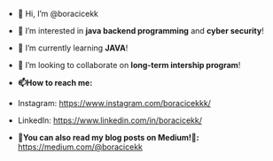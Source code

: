 - 👋 Hi, I’m @boracicekk
  
- 👀 I’m interested in **java backend programming** and **cyber security**!
  
- 🌱 I’m currently learning **JAVA**!
  
- 💞️ I’m looking to collaborate on **long-term intership program**!
  
- **📫How to reach me:**
- Instagram: https://www.instagram.com/boracicekkk/
- LinkedIn: https://www.linkedin.com/in/boracicekk/
  
- **👀You can also read my blog posts on Medium!👀:**
  https://medium.com/@boracicekk

<!---
boracicekk/boracicekk is a ✨ special ✨ repository because its `README.md` (this file) appears on your GitHub profile.
You can click the Preview link to take a look at your changes.
--->
